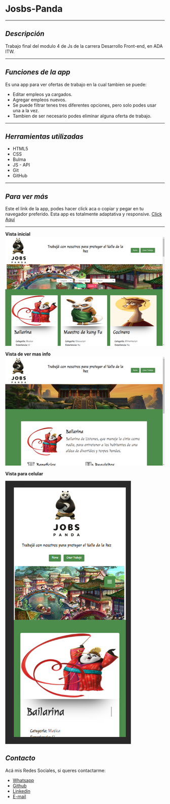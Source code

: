 # Josbs-Panda
***
## _Descripción_
 Trabajo final del modulo 4 de Js de la carrera Desarrollo Front-end, en ADA ITW.
***
## _Funciones de la app_
Es una app para ver ofertas de trabajo en la cual tambien se puede:
* Editar empleos ya cargados.
* Agregar empleos nuevos.
* Se puede filtrar tenes tres diferentes opciones, pero solo podes usar una a la vez.
* Tambien de ser necesario podes eliminar alguna oferta de trabajo.
***
## _Herramientas utilizadas_
* HTML5
* CSS
* Bulma
* JS - API
* Git 
* GitHub
***
## _Para ver más_
Este el link de la app, podes hacer click aca o copiar y pegar en tu navegador preferido.
Esta app es totalmente adaptativa y responsive.
<a href="https://regal-donut-fcffe7.netlify.app/" target="_blank">Click Aquí</a>
***
**Vista inicial**
<img src="./assets/cap1.png" alt="balance">

**Vista de ver mas info**
<img src="./assets/cap2.png" alt="balance">

**Vista para celular**

<img src="./assets/cap3.png" alt="balance">

## _Contacto_
Acá mis Redes Sociales, si queres contactarme:
* <a href="http://wa.me/541134277653">Whatsapp</a>
* <a href="http://github.com/betsynohe">Github</a>
* <a href="http://www.linkedin.com/in/betsy-guitian-b36b06242/">Linkedin</a>
* <a href="mailto:betsyguitian@gmail.com">E-mail</a>